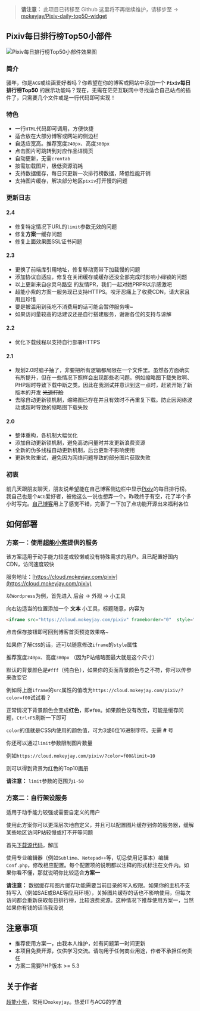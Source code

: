> **请注意：**
> 此项目已转移至 Github
> 这里将不再继续维护，请移步至 → [mokeyjay/Pixiv-daily-top50-widget](https://github.com/mokeyjay/Pixiv-daily-top50-widget)

## Pixiv每日排行榜Top50小部件

![Pixiv每日排行榜Top50小部件效果图](https://moepic.org/images/2016/12/21/c11a58e36ac4b304611b6af309fdcdb3.png)

### 简介
骚年，你是`ACG`或绘画爱好者吗？你希望在你的博客或网站中添加一个 **`Pixiv`每日排行榜Top50** 的展示功能吗？现在，无需在茫茫互联网中寻找适合自己站点的插件了，只需要几个文件或是一行代码即可实现！

### 特色
- 一行`HTML`代码即可调用，方便快捷
- 适合放在大部分博客或网站的侧边栏
- 自适应宽高。推荐宽度`240px`、高度`380px`
- 点击图片可跳转到对应作品详情页
- 自动更新，无需`crontab`
- 按需加载图片，极低资源消耗
- 支持数据缓存，每日只更新一次排行榜数据，降低性能开销
- 支持图片缓存，解决部分地区`pixiv`打开慢的问题

### 更新日志
#### 2.4
- 修复特定情况下URL的`limit`参数无效的问题
- 修复**方案一**缓存问题
- 修复上面效果图SSL证书问题

#### 2.3
- 更换了前端库引用地址，修复移动宽带下加载慢的问题
- 添加协议自适应，修复在关闭缓存或缓存还没全部完成时影响小绿锁的问题
- 以上更新来自@灵乌路空 的友情PR，我们一起对她PRPR以示感激吧
- 超能小紫的方案一服务现已支持HTTPS。咬牙忍痛上了收费CDN，请大家且用且珍惜
- 要是被滥用到我吃不消费用的话可能会暂停服务噢~
- 如果访问量较高的话建议还是自行搭建服务，谢谢各位的支持与谅解

#### 2.2
- 优化下载线程以支持自行部署HTTPS

#### 2.1
- 规划2.0时脑子抽了，非要把所有逻辑都局限在一个文件里。虽然各方面确实有所提升，但在一些情况下照样会出现那些老问题。例如缩略图下载失败啊、PHP超时导致下载中断之类。因此在我测试并意识到这一点时，赶紧开始了新版本的开发 <del>光速打脸</de>
- 去除自动更新锁机制，缩略图已存在并且有效时不再重复下载。防止因网络波动或超时导致的缩略图下载失败

#### 2.0
- 整体重构，各机制大幅优化
- 添加自动更新锁机制，避免高访问量时并发更新浪费资源
- 全新的伪多线程自动更新机制，后台更新不影响使用
- 更新失败重试，避免因为网络问题导致的部分图片获取失败

### 初衷
前几天跟朋友聊天，朋友说希望能在自己博客侧边栏中显示[Pixiv](http://www.pixiv.net/)的每日排行榜。我自己也是个`ACG`爱好者，被他这么一说也想弄一个。昨晚终于有空，花了半个多小时写完。[自己博客](https://www.mokeyjay.com)用上了感觉不错，完善了一下加了点功能开源出来福利各位

## 如何部署

### 方案一：使用[超能小紫](https://www.mokeyjay.com)提供的服务

该方案适用于动手能力较差或较懒或没有特殊需求的用户。且已配置好国内CDN，访问速度较快

服务地址：[https://cloud.mokeyjay.com/pixiv](https://cloud.mokeyjay.com/pixiv)

以`Wordpress`为例，首先进入 后台 -> 外观 -> 小工具

向右边适当的位置添加一个 **文本** 小工具，标题随意，内容为

```html
<iframe src="https://cloud.mokeyjay.com/pixiv" frameborder="0"  style="width:240px; height:380px;"></iframe>
```

点击保存按钮即可回到博客首页预览效果咯~

如果你了解`CSS`的话，还可以随意修改`iframe`的`style`属性

推荐宽度`240px`、高度`380px` （因为P站缩略图最大就是这个尺寸）

默认的背景颜色是`#fff`（纯白色），如果你的页面背景颜色与之不符，你可以传参来改变它

例如将上面`iframe`的`src`属性的值改为`https://cloud.mokeyjay.com/pixiv/?color=f00`试试看？

正常情况下背景颜色会变成**红色**，即`#f00`。如果颜色没有改变，可能是缓存问题，`Ctrl+F5`刷新一下即可

`color`的值就是CSS内使用的颜色值，可为3或6位16进制字符。无需 **#** 号

你还可以通过`limit`参数限制图片数量

例如`https://cloud.mokeyjay.com/pixiv/?color=f00&limit=10`

则可以得到背景为红色的Top10画册

**请注意：** `limit`参数的范围为`1-50`

### 方案二：自行架设服务

适用于动手能力较强或需要自定义的用户

使用此方案你可以更深层次地自定义，并且可以配置图片缓存到你的服务器，缓解某些地区访问P站较慢或打不开等问题

首先[下载源代码](https://git.oschina.net/mokeyjay/Pixiv-daily-top50-widget/repository/archive/master)，解压

使用专业编辑器（例如`Sublime`、`Notepad++`等，切忌使用记事本）编辑`Conf.php`，修改相应配置。每个配置项的说明都以注释的形式标注在文件内。如果你看不懂，那就说明你比较适合**方案一**

**请注意：** 数据缓存和图片缓存功能需要当前目录的写入权限。如果你的主机不支持写入（例如SAE或BAE等应用环境），关掉图片缓存的话也不影响使用，但每次访问都会重新获取每日排行榜，比较浪费资源。这种情况下推荐使用方案一，当然如果你有钱的话当我没说

## 注意事项

- 推荐使用方案一，由我本人维护，如有问题第一时间更新
- 本项目免费开源，仅供学习交流。请勿用于任何商业用途，作者不承担任何责任
- 方案二需要PHP版本 >= 5.3

## 关于作者

[超能小紫](https://www.mokeyjay.com)，常用ID`mokeyjay`。热爱IT与ACG的学渣